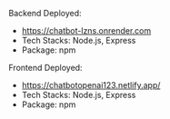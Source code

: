 Backend Deployed: 
- https://chatbot-lzns.onrender.com 
- Tech Stacks: Node.js, Express 
- Package: npm

Frontend Deployed: 
- https://chatbotopenai123.netlify.app/ 
- Tech Stacks: Node.js, Express 
- Package: npm
